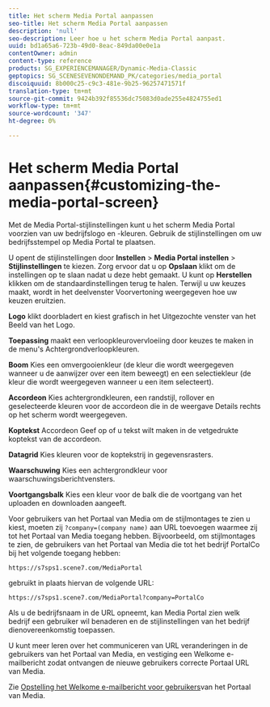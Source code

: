 ```yaml
---
title: Het scherm Media Portal aanpassen
seo-title: Het scherm Media Portal aanpassen
description: 'null'
seo-description: Leer hoe u het scherm Media Portal aanpast.
uuid: bd1a65a6-723b-49d0-8eac-849da00e0e1a
contentOwner: admin
content-type: reference
products: SG_EXPERIENCEMANAGER/Dynamic-Media-Classic
geptopics: SG_SCENESEVENONDEMAND_PK/categories/media_portal
discoiquuid: 8b000c25-c9c3-481e-9b25-96257471571f
translation-type: tm+mt
source-git-commit: 9424b392f85536dc75083d0ade255e4824755ed1
workflow-type: tm+mt
source-wordcount: '347'
ht-degree: 0%

---
```



# Het scherm Media Portal aanpassen{#customizing-the-media-portal-screen}

Met de Media Portal-stijlinstellingen kunt u het scherm Media Portal voorzien van uw bedrijfslogo en -kleuren. Gebruik de stijlinstellingen om uw bedrijfsstempel op Media Portal te plaatsen.

U opent de stijlinstellingen door **Instellen** > **Media Portal instellen** > **Stijlinstellingen** te kiezen. Zorg ervoor dat u op **Opslaan** klikt om de instellingen op te slaan nadat u deze hebt gemaakt. U kunt op **Herstellen** klikken om de standaardinstellingen terug te halen. Terwijl u uw keuzes maakt, wordt in het deelvenster Voorvertoning weergegeven hoe uw keuzen eruitzien.

**Logo** klikt doorbladert en kiest grafisch in het Uitgezochte venster van het Beeld van het Logo.

**Toepassing** maakt een verloopkleurovervloeiing door keuzes te maken in de menu&#39;s Achtergrondverloopkleuren.

**Boom** Kies een omvergooienkleur (de kleur die wordt weergegeven wanneer u de aanwijzer over een item beweegt) en een selectiekleur (de kleur die wordt weergegeven wanneer u een item selecteert).

**Accordeon** Kies achtergrondkleuren, een randstijl, rollover en geselecteerde kleuren voor de accordeon die in de weergave Details rechts op het scherm wordt weergegeven.

**Koptekst** Accordeon Geef op of u tekst wilt maken in de vetgedrukte koptekst van de accordeon.

**Datagrid** Kies kleuren voor de koptekstrij in gegevensrasters.

**Waarschuwing** Kies een achtergrondkleur voor waarschuwingsberichtvensters.

**Voortgangsbalk** Kies een kleur voor de balk die de voortgang van het uploaden en downloaden aangeeft.

Voor gebruikers van het Portaal van Media om de stijlmontages te zien u kiest, moeten zij `?company=(company name)` aan URL toevoegen waarmee zij tot het Portaal van Media toegang hebben. Bijvoorbeeld, om stijlmontages te zien, de gebruikers van het Portaal van Media die tot het bedrijf PortalCo bij het volgende toegang hebben:

`https://s7sps1.scene7.com/MediaPortal`

gebruikt in plaats hiervan de volgende URL:

`https://s7sps1.scene7.com/MediaPortal?company=PortalCo`

Als u de bedrijfsnaam in de URL opneemt, kan Media Portal zien welk bedrijf een gebruiker wil benaderen en de stijlinstellingen van het bedrijf dienovereenkomstig toepassen.

U kunt meer leren over het communiceren van URL veranderingen in de gebruikers van het Portaal van Media, en vestiging een Welkome e-mailbericht zodat ontvangen de nieuwe gebruikers correcte Portaal URL van Media.

Zie [Opstelling het Welkome e-mailbericht voor gebruikers](adding-media-portal-users.md#setting_up_the_welcome_e_mail_message_for_media_portal_users)van het Portaal van Media.

